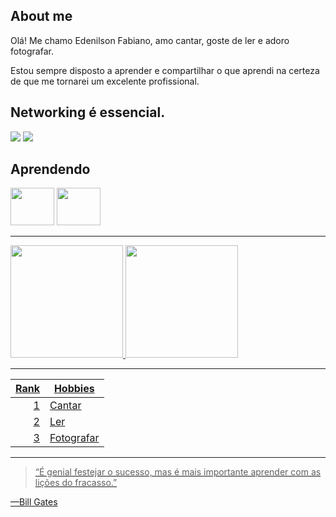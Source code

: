 ## About me

Olá! Me chamo Edenilson Fabiano, amo cantar, goste de ler e adoro fotografar.

Estou sempre disposto a aprender e compartilhar o que aprendi na certeza de que me tornarei um excelente profissional.

## Networking é essencial.
<div>
 <a href="https://www.linkedin.com/in/edenilsonfabiano-bsi" target="_blank"><img loading="lazy" src="https://img.shields.io/badge/-LinkedIn-%230077B5?style=for-the-badge&logo=linkedin&logoColor=white" target="_blank"></a> 
 <a href = "mailto:edenilsonsouza.BSI@gmail.com"><img loading="lazy" src="https://img.shields.io/badge/Gmail-D14836?style=for-the-badge&logo=gmail&logoColor=white" target="_blank"></a>
</div>

## Aprendendo

<img loading="lazy" src="https://cdn.jsdelivr.net/gh/devicons/devicon/icons/java/java-original.svg" width="70" height="60"/> <img loading="lazy" src="https://qph.cf2.quoracdn.net/main-qimg-0e18550bb7c9827e878e1b7711775c79" width="70" height="60"/> 

---
<div>
<a href="https://github.com/NHO93">
<img loading="lazy" height="180em" src="https://github-readme-stats.vercel.app/api/top-langs/?username=NHO93&layout=compact&langs_count=7&theme=dracula"/>
<img loading="lazy" height="180em" src="https://github-readme-stats.vercel.app/api?username=NHO93&show_icons=true&theme=dracula&include_all_commits=true&count_private=true"/>
</div>

 ---

| Rank |    Hobbies    |
|-----:|---------------|
|     1|   Cantar      |
|     2|   Ler         |
|     3|   Fotografar  |


---
>  “É genial festejar o sucesso, mas é mais importante aprender com as lições do fracasso.”

—Bill Gates
